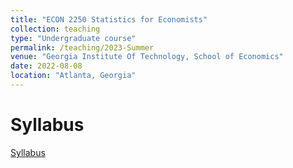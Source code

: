 ```yaml
---
title: "ECON 2250 Statistics for Economists"
collection: teaching
type: "Undergraduate course"
permalink: /teaching/2023-Summer
venue: "Georgia Institute Of Technology, School of Economics"
date: 2022-08-08
location: "Atlanta, Georgia"
---
```




Syllabus
======
[Syllabus](files/2250_Fall_syllabus_2022.pdf) 
